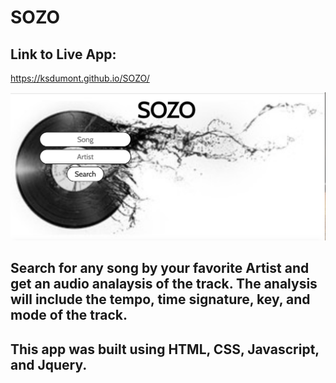 # SOZO

## Link to Live App:
https://ksdumont.github.io/SOZO/

![Screenshot of SOZO](/images/SOZOscreenshot.png) 

## Search for any song by your favorite Artist and get an audio analaysis of the track. The analysis will include the tempo, time signature, key, and mode of the track.

## This app was built using HTML, CSS, Javascript, and Jquery.
